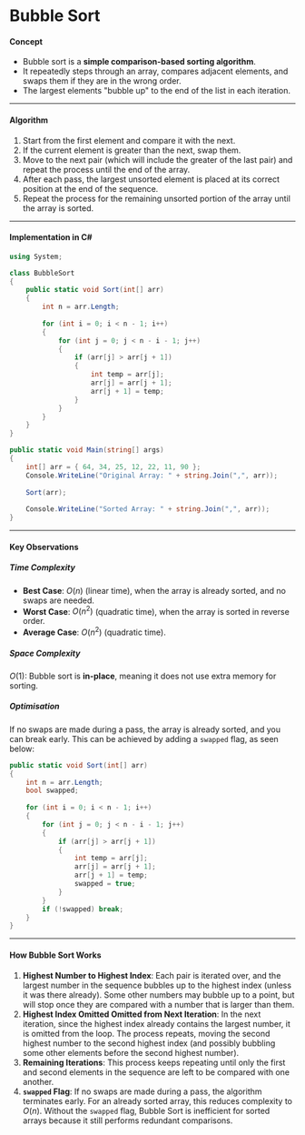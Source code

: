 # Bubble Sort

#### Concept

* Bubble sort is a **simple comparison-based sorting algorithm**.
* It repeatedly steps through an array, compares adjacent elements, and swaps them if they are in the wrong order.
* The largest elements "bubble up" to the end of the list in each iteration.

___

#### Algorithm

1. Start from the first element and compare it with the next.
2. If the current element is greater than the next, swap them.
3. Move to the next pair (which will include the greater of the last pair) and repeat the process until the end of the array.
4. After each pass, the largest unsorted element is placed at its correct position at the end of the sequence.
5. Repeat the process for the remaining unsorted portion of the array until the array is sorted.

___

#### Implementation in C#

```csharp
using System;

class BubbleSort
{
    public static void Sort(int[] arr)
    {
        int n = arr.Length;
        
        for (int i = 0; i < n - 1; i++)
        {
            for (int j = 0; j < n - i - 1; j++)
            {
                if (arr[j] > arr[j + 1])
                {
                    int temp = arr[j];
                    arr[j] = arr[j + 1];
                    arr[j + 1] = temp;
                }
            }
        }
    }
}

public static void Main(string[] args)
{
    int[] arr = { 64, 34, 25, 12, 22, 11, 90 };
    Console.WriteLine("Original Array: " + string.Join(",", arr));
    
    Sort(arr);
    
    Console.WriteLine("Sorted Array: " + string.Join(",", arr));
}
```

___

#### Key Observations

##### Time Complexity

* **Best Case**: $O(n)$ (linear time), when the array is already sorted, and no swaps are needed.
* **Worst Case**: $O(n^2)$ (quadratic time), when the array is sorted in reverse order.
* **Average Case**: $O(n^2)$ (quadratic time).

##### Space Complexity

$O(1)$: Bubble sort is **in-place**, meaning it does not use extra memory for sorting.

##### Optimisation

If no swaps are made during a pass, the array is already sorted, and you can break early. This can be achieved by adding a `swapped` flag, as seen below:

```csharp
public static void Sort(int[] arr)
{
    int n = arr.Length;
    bool swapped;
    
    for (int i = 0; i < n - 1; i++)
    {
        for (int j = 0; j < n - i - 1; j++)
        {
            if (arr[j] > arr[j + 1])
            {
                int temp = arr[j];
                arr[j] = arr[j + 1];
                arr[j + 1] = temp;
                swapped = true;
            }
        }
        if (!swapped) break;
    }
}
```

___

#### How Bubble Sort Works

1. **Highest Number to Highest Index**: Each pair is iterated over, and the largest number in the sequence bubbles up to the highest index (unless it was there already). Some other numbers may bubble up to a point, but will stop once they are compared with a number that is larger than them.
2. **Highest Index Omitted Omitted from Next Iteration**: In the next iteration, since the highest index already contains the largest number, it is omitted from the loop. The process repeats, moving the second highest number to the second highest index (and possibly bubbling some other elements before the second highest number).
3. **Remaining Iterations**: This process keeps repeating until only the first and second elements in the sequence are left to be compared with one another.
4. **`swapped` Flag**: If no swaps are made during a pass, the algorithm terminates early. For an already sorted array, this reduces complexity to $O(n)$. Without the `swapped` flag, Bubble Sort is inefficient for sorted arrays because it still performs redundant comparisons.